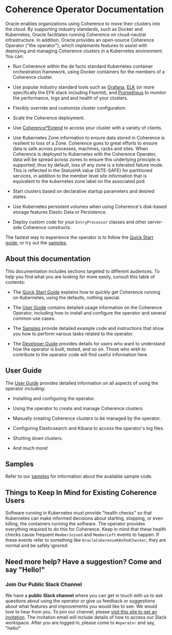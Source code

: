 <!--
Copyright 2018, 2019, Oracle Corporation and/or its affiliates.
All rights reserved.  Licensed under the Universal
Permissive License v 1.0 as shown at
http://oss.oracle.com/licenses/upl.

-->

# Coherence Operator Documentation

Oracle enables organizations using Coherence to move their clusters into the cloud. By supporting industry standards, such as Docker and Kubernetes, Oracle facilitates running Coherence on cloud-neutral infrastructure. In addition, Oracle provides an open-source Coherence Operator ("the operator"), which implements features to assist with deploying and managing Coherence clusters in a Kubernetes environment. You can:

* Run Coherence within the de facto standard Kubernetes container
  orchestration framework, using Docker containers for the members of a
  Coherence cluster.

* Use popular industry standard tools such as
  [Grafana](https://grafana.com/),
  [ELK](https://www.elastic.co/elk-stack) (or more specifically the EFK stack including Fluentd), and
  [Prometheus](https://prometheus.io/)
  to monitor the performance, logs and and health of your clusters.

* Flexibly override and customize cluster configuration.

* Scale the Coherence deployment.

* Use
  [Coherence*Extend](https://docs.oracle.com/middleware/12213/coherence/develop-remote-clients/building-your-first-extend-application.htm#COHCG5033)
  to access your cluster with a variety of clients.

* Use Kubernetes Zone information to ensure data stored in Coherence is resilient to loss of a Zone.
  Coherence goes to great efforts to ensure data is safe across processes, machines, racks and sites. When Coherence is deployed to Kubernetes with the Coherence Operator, data will be spread across zones to ensure this underlying principle is supported; thus by default, loss of any zone is a tolerated failure mode. This is reflected in the StatusHA value (SITE-SAFE) for partitioned services, in addition to the member level site information that is equivalent to the kubernetes zone label on the associated pod.

* Start clusters based on declarative startup parameters and desired
  states.

* Use Kubernetes persistent volumes when using Coherence's disk-based
  storage features Elastic Data or Persistence.

* Deploy custom code for your `EntryProcessor` classes and other
server-side Coherence constructs.

The fastest way to experience the operator is to follow the [Quick Start guide](docs/quickstart.md), or try out the
[samples](docs/samples/README.md).

## About this documentation

This documentation includes sections targeted to different audiences. To help you find what you are looking for more easily, consult this table of contents:

* The [Quick Start Guide](docs/quickstart.md) explains how to
  quickly get Coherence running on Kubernetes, using the defaults, nothing special.

* The [User Guide](docs/user-guide.md) contains detailed usage
  information on the Coherence Operator, including how to install and  configure the operator and several common use cases.

* The [Samples](docs/samples/README.md) provide detailed example code and instructions that show you how to perform various tasks related to the operator.

* The [Developer Guide](docs/developer.md) provides details for users who want to understand how the operator is built, tested, and so on. Those who wish to contribute to the operator code will find useful information here.
  
<!--
* The [Contributing](#contributing-to-the-operator) section provides information about contribution requirements.
-->

## User Guide

The [User Guide](docs/user-guide.md) provides detailed information on all aspects of using the operator including:

* Installing and configuring the operator.

* Using the operator to create and manage Coherence clusters.

* Manually creating Coherence clusters to be managed by the operator.

* Configuring Elasticsearch and Kibana to access the operator's log files.

* Shutting down clusters.

* And much more!

## Samples

Refer to our [samples](docs/samples/README.md) for
information about the available sample code.

## Things to Keep In Mind for Existing Coherence Users

Software running in Kubernetes must provide "health checks" so that Kubernetes can make informed decisions about starting, stopping, or even killing, the containers running the software.  The operator provides everything required to do this for Coherence.  Keep in mind  that these health checks cause frequent `MemberJoined` and  `MemberLeft` events to happen.  If these events refer to something  like `OracleCoherenceK8sPodChecker`, they are normal and be safely ignored.

## Need more help? Have a suggestion? Come and say "Hello!"

### Join Our Public Slack Channel

We have a **public Slack channel** where you can get in touch with us to
ask questions about using the operator or give us feedback or
suggestions about what features and improvements you would like to see.
We would love to hear from you. To join our channel, please [visit this
site to get an
invitation](https://join.slack.com/t/oraclecoherence/shared_invite/enQtNjA3MTU3MTk0MTE3LWZhMTdhM2E0ZDY2Y2FmZDhiOThlYzJjYTc5NzdkYWVlMzUzODZiNTI4ZWU3ZTlmNDQ4MmE1OTRhOWI1MmIxZjQ). The
invitation email will include details of how to access our Slack workspace.  After you are logged in, please come to `#operator` and say, "hello!"
